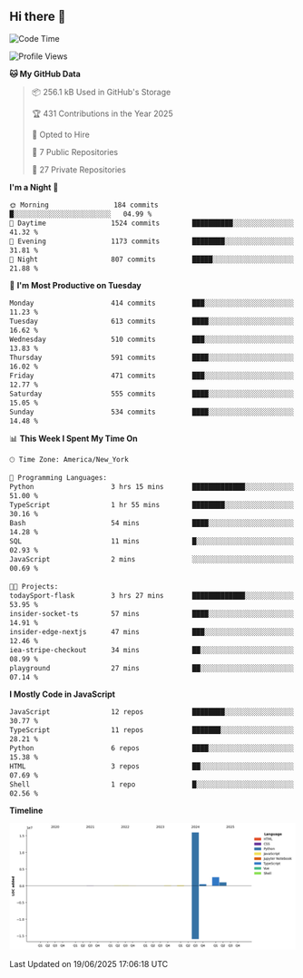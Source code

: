 ## Hi there 👋

<!--START_SECTION:waka-->
![Code Time](http://img.shields.io/badge/Code%20Time-342%20hrs%2013%20mins-blue)

![Profile Views](http://img.shields.io/badge/Profile%20Views-0-blue)

**🐱 My GitHub Data** 

> 📦 256.1 kB Used in GitHub's Storage 
 > 
> 🏆 431 Contributions in the Year 2025
 > 
> 💼 Opted to Hire
 > 
> 📜 7 Public Repositories 
 > 
> 🔑 27 Private Repositories 
 > 
**I'm a Night 🦉** 

```text
🌞 Morning                184 commits         █░░░░░░░░░░░░░░░░░░░░░░░░   04.99 % 
🌆 Daytime                1524 commits        ██████████░░░░░░░░░░░░░░░   41.32 % 
🌃 Evening                1173 commits        ████████░░░░░░░░░░░░░░░░░   31.81 % 
🌙 Night                  807 commits         █████░░░░░░░░░░░░░░░░░░░░   21.88 % 
```
📅 **I'm Most Productive on Tuesday** 

```text
Monday                   414 commits         ███░░░░░░░░░░░░░░░░░░░░░░   11.23 % 
Tuesday                  613 commits         ████░░░░░░░░░░░░░░░░░░░░░   16.62 % 
Wednesday                510 commits         ███░░░░░░░░░░░░░░░░░░░░░░   13.83 % 
Thursday                 591 commits         ████░░░░░░░░░░░░░░░░░░░░░   16.02 % 
Friday                   471 commits         ███░░░░░░░░░░░░░░░░░░░░░░   12.77 % 
Saturday                 555 commits         ████░░░░░░░░░░░░░░░░░░░░░   15.05 % 
Sunday                   534 commits         ████░░░░░░░░░░░░░░░░░░░░░   14.48 % 
```


📊 **This Week I Spent My Time On** 

```text
🕑︎ Time Zone: America/New_York

💬 Programming Languages: 
Python                   3 hrs 15 mins       █████████████░░░░░░░░░░░░   51.00 % 
TypeScript               1 hr 55 mins        ████████░░░░░░░░░░░░░░░░░   30.16 % 
Bash                     54 mins             ████░░░░░░░░░░░░░░░░░░░░░   14.28 % 
SQL                      11 mins             █░░░░░░░░░░░░░░░░░░░░░░░░   02.93 % 
JavaScript               2 mins              ░░░░░░░░░░░░░░░░░░░░░░░░░   00.69 % 

🐱‍💻 Projects: 
todaySport-flask         3 hrs 27 mins       █████████████░░░░░░░░░░░░   53.95 % 
insider-socket-ts        57 mins             ████░░░░░░░░░░░░░░░░░░░░░   14.91 % 
insider-edge-nextjs      47 mins             ███░░░░░░░░░░░░░░░░░░░░░░   12.46 % 
iea-stripe-checkout      34 mins             ██░░░░░░░░░░░░░░░░░░░░░░░   08.99 % 
playground               27 mins             ██░░░░░░░░░░░░░░░░░░░░░░░   07.14 % 
```

**I Mostly Code in JavaScript** 

```text
JavaScript               12 repos            ████████░░░░░░░░░░░░░░░░░   30.77 % 
TypeScript               11 repos            ███████░░░░░░░░░░░░░░░░░░   28.21 % 
Python                   6 repos             ████░░░░░░░░░░░░░░░░░░░░░   15.38 % 
HTML                     3 repos             ██░░░░░░░░░░░░░░░░░░░░░░░   07.69 % 
Shell                    1 repo              █░░░░░░░░░░░░░░░░░░░░░░░░   02.56 % 
```



**Timeline**

![Lines of Code chart](https://raw.githubusercontent.com/dikshithvishnu/dikshithvishnu/main/assets/bar_graph.png)


 Last Updated on 19/06/2025 17:06:18 UTC
<!--END_SECTION:waka-->
